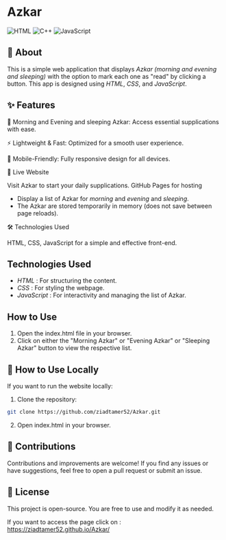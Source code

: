 # Azkar
![HTML](https://img.shields.io/badge/HTML-5-orange)
![C++](https://img.shields.io/badge/C%2B%2B-11-blue)
![JavaScript](https://img.shields.io/badge/JavaScript-ES6-yellowgreen)


## 📖 About

This is a simple web application that displays *Azkar (morning and evening and sleeping)* with the option to mark each one as "read" by clicking a button. This app is designed using *HTML*, *CSS*, and *JavaScript*.


## ✨ Features

📜 Morning and Evening and sleeping Azkar: Access essential supplications with ease.

⚡ Lightweight & Fast: Optimized for a smooth user experience.

📱 Mobile-Friendly: Fully responsive design for all devices.


🚀 Live Website

Visit Azkar to start your daily supplications.
GitHub Pages for hosting
- Display a list of Azkar for *morning* and *evening* and *sleeping*.
- The Azkar are stored temporarily in memory (does not save between page reloads).

🛠 Technologies Used

HTML, CSS, JavaScript for a simple and effective front-end.


## Technologies Used
- *HTML* : For structuring the content.
- *CSS* : For styling the webpage.
- *JavaScript* : For interactivity and managing the list of Azkar.

## How to Use
1. Open the index.html file in your browser.
2. Click on either the "Morning Azkar" or "Evening Azkar" or "Sleeping Azkar" button to view the respective list.

## 📌 How to Use Locally

If you want to run the website locally:

1. Clone the repository:
``` bash
git clone https://github.com/ziadtamer52/Azkar.git
```

2. Open index.html in your browser.



## 📢 Contributions

Contributions and improvements are welcome! If you find any issues or have suggestions, feel free to open a pull request or submit an issue.

## 📜 License

This project is open-source. You are free to use and modify it as needed.


If you want to access the page click on : https://ziadtamer52.github.io/Azkar/
